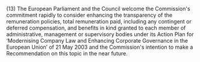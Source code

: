 (13) The European Parliament and the Council welcome the Commission's commitment rapidly to consider enhancing the transparency of the remuneration policies, total remuneration paid, including any contingent or deferred compensation, and benefits in kind granted to each member of administrative, management or supervisory bodies under its Action Plan for ‘Modernising Company Law and Enhancing Corporate Governance in the European Union’ of 21 May 2003 and the Commission's intention to make a Recommendation on this topic in the near future.